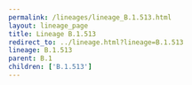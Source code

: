 ```yaml
---
permalink: /lineages/lineage_B.1.513.html
layout: lineage_page
title: Lineage B.1.513
redirect_to: ../lineage.html?lineage=B.1.513
lineage: B.1.513
parent: B.1
children: ['B.1.513']
---
```

